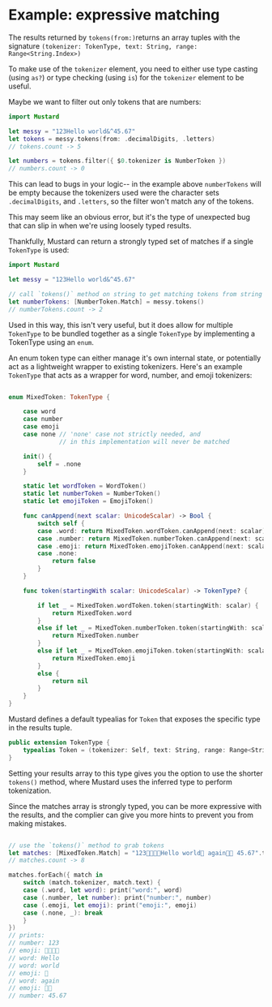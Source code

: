 # Example: expressive matching

The results returned by `tokens(from:)`returns an array tuples with the signature `(tokenizer: TokenType, text: String, range: Range<String.Index>)`

To make use of the `tokenizer` element, you need to either use type casting (using `as?`) or type checking (using `is`) for the `tokenizer` element to be useful.

Maybe we want to filter out only tokens that are numbers:

````Swift
import Mustard

let messy = "123Hello world&^45.67"
let tokens = messy.tokens(from: .decimalDigits, .letters)
// tokens.count -> 5

let numbers = tokens.filter({ $0.tokenizer is NumberToken })
// numbers.count -> 0

````

This can lead to bugs in your logic-- in the example above `numberTokens` will be empty because the tokenizers used were the character sets `.decimalDigits`, and `.letters`, so the filter won't match any of the tokens.

This may seem like an obvious error, but it's the type of unexpected bug that can slip in when we're using loosely typed results.

Thankfully, Mustard can return a strongly typed set of matches if a single `TokenType` is used:

````Swift
import Mustard

let messy = "123Hello world&^45.67"

// call `tokens()` method on string to get matching tokens from string
let numberTokens: [NumberToken.Match] = messy.tokens()
// numberTokens.count -> 2

````

Used in this way, this isn't very useful, but it does allow for multiple `TokenType` to be bundled together as a single `TokenType` by implementing a TokenType using an `enum`.

An enum token type can either manage it's own internal state, or potentially act as a lightweight wrapper to existing tokenizers.
Here's an example `TokenType` that acts as a wrapper for word, number, and emoji tokenizers:

````Swift

enum MixedToken: TokenType {

    case word
    case number
    case emoji
    case none // 'none' case not strictly needed, and
              // in this implementation will never be matched

    init() {
        self = .none
    }

    static let wordToken = WordToken()
    static let numberToken = NumberToken()
    static let emojiToken = EmojiToken()

    func canAppend(next scalar: UnicodeScalar) -> Bool {
        switch self {
        case .word: return MixedToken.wordToken.canAppend(next: scalar)
        case .number: return MixedToken.numberToken.canAppend(next: scalar)
        case .emoji: return MixedToken.emojiToken.canAppend(next: scalar)
        case .none:
            return false
        }
    }

    func token(startingWith scalar: UnicodeScalar) -> TokenType? {

        if let _ = MixedToken.wordToken.token(startingWith: scalar) {
            return MixedToken.word
        }
        else if let _ = MixedToken.numberToken.token(startingWith: scalar) {
            return MixedToken.number
        }
        else if let _ = MixedToken.emojiToken.token(startingWith: scalar) {
            return MixedToken.emoji
        }
        else {
            return nil
        }
    }
}
````

Mustard defines a default typealias for `Token` that exposes the specific type in the
results tuple.

````Swift
public extension TokenType {
    typealias Token = (tokenizer: Self, text: String, range: Range<String.Index>)
}
````

Setting your results array to this type gives you the option to use the shorter `tokens()` method,
where Mustard uses the inferred type to perform tokenization.

Since the matches array is strongly typed, you can be more expressive with the results, and the
complier can give you more hints to prevent you from making mistakes.

````Swift

// use the `tokens()` method to grab tokens
let matches: [MixedToken.Match] = "123👩‍👩‍👦‍👦Hello world👶 again👶🏿 45.67".tokens()
// matches.count -> 8

matches.forEach({ match in
    switch (match.tokenizer, match.text) {
    case (.word, let word): print("word:", word)
    case (.number, let number): print("number:", number)
    case (.emoji, let emoji): print("emoji:", emoji)
    case (.none, _): break
    }
})
// prints:
// number: 123
// emoji: 👩‍👩‍👦‍👦
// word: Hello
// word: world
// emoji: 👶
// word: again
// emoji: 👶🏿
// number: 45.67
````
